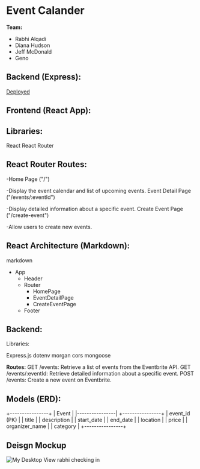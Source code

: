 # Event Calander
**Team:**
 + Rabhi Alqadi
 + Diana Hudson
 + Jeff McDonald
 + Geno

 ## **Backend (Express):**
 [Deployed](https://unit3project-1.onrender.com)
## **Frontend (React App):**


## Libraries:
React
React Router

## React Router Routes:
-Home Page ("/")

-Display the event calendar and list of upcoming events.
Event Detail Page ("/events/:eventId")

-Display detailed information about a specific event.
Create Event Page ("/create-event")

-Allow users to create new events.

## React Architecture (Markdown):
markdown

- App
  - Header
  - Router
    - HomePage
    - EventDetailPage
    - CreateEventPage
  - Footer


## Backend:

Libraries:

Express.js
dotenv
morgan
cors
mongoose

**Routes:**
GET /events: Retrieve a list of events from the Eventbrite API.
GET /events/:eventId: Retrieve detailed information about a specific event.
POST /events: Create a new event on Eventbrite.

## Models (ERD):
+----------------+
|      Event     |
|----------------|
+----------------+
| event_id (PK)  |
| title          |
| description    |
| start_date     |
| end_date       |
| location       |
| price          |
| organizer_name |
| category       |
+----------------+

## Deisgn Mockup
![My Desktop View](https://i.imgur.com/UDTiXjK.png)
rabhi checking in